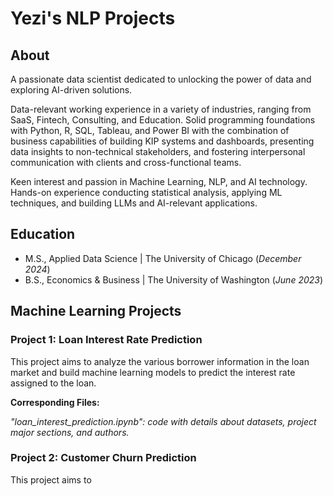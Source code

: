 # Yezi's NLP Projects

## About
A passionate data scientist dedicated to unlocking the power of data and exploring AI-driven solutions. 

Data-relevant working experience in a variety of industries, ranging from SaaS, Fintech, Consulting, and Education. Solid programming foundations with Python, R, SQL, Tableau, and Power BI with the combination of business capabilities of building KIP systems and dashboards, presenting data insights to non-technical stakeholders, and fostering interpersonal communication with clients and cross-functional teams.

Keen interest and passion in Machine Learning, NLP, and AI technology. Hands-on experience conducting statistical analysis, applying ML techniques, and building LLMs and AI-relevant applications.

## Education							       		
- M.S., Applied Data Science	| The University of Chicago (_December 2024_)	 			        		
- B.S., Economics & Business | The University of Washington (_June 2023_)

## Machine Learning Projects
### Project 1: Loan Interest Rate Prediction
This project aims to analyze the various borrower information in the loan market and build machine learning models to predict the interest rate assigned to the loan. 

**Corresponding Files:**

_"loan_interest_prediction.ipynb": code with details about datasets, project major sections, and authors._

### Project 2: Customer Churn Prediction
This project aims to 
